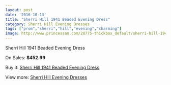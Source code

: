 ```yaml
---
layout: post
date: '2016-10-13'
title: "Sherri Hill 1941 Beaded Evening Dress"
category: Sherri Hill Evening Dresses
tags: ["prom","sherri","hill","evening","charming"]
image: http://www.princessan.com/28775-thickbox_default/sherri-hill-1941-beaded-evening-dress.jpg
---
```

Sherri Hill 1941 Beaded Evening Dress

On Sales: **$452.99**
<a href="https://www.princessan.com/en/13123-sherri-hill-1941-beaded-evening-dress.html"><amp-img layout="responsive" width="600" height="600" src="//www.princessan.com/28775-thickbox_default/sherri-hill-1941-beaded-evening-dress.jpg" alt="Sherri Hill 1941 Beaded Evening Dress 0" /></a>
<a href="https://www.princessan.com/en/13123-sherri-hill-1941-beaded-evening-dress.html"><amp-img layout="responsive" width="600" height="600" src="//www.princessan.com/28776-thickbox_default/sherri-hill-1941-beaded-evening-dress.jpg" alt="Sherri Hill 1941 Beaded Evening Dress 1" /></a>

Buy it: [Sherri Hill 1941 Beaded Evening Dress](https://www.princessan.com/en/13123-sherri-hill-1941-beaded-evening-dress.html "Sherri Hill 1941 Beaded Evening Dress")

View more: [Sherri Hill Evening Dresses](https://www.princessan.com/en/95- "Sherri Hill Evening Dresses")